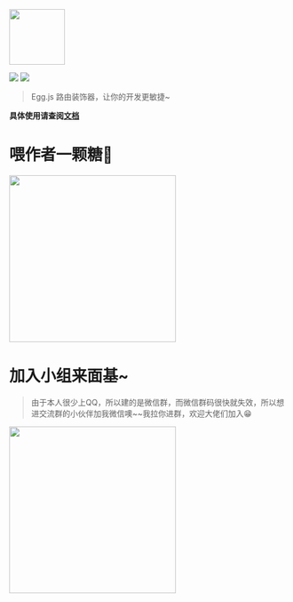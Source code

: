 <img width="100" src="http://outt0i9l8.bkt.clouddn.com/egg-shell-decorators.png"/>

<p>
  <img src="https://img.shields.io/badge/version-1.0.4-ff69b4.svg"/>
  <img src="https://img.shields.io/packagist/l/doctrine/orm.svg"/>
</p>

> Egg.js 路由装饰器，让你的开发更敏捷~

**具体使用请查阅[文档](http://super2god.github.io/egg-shell-decorators)**

# 喂作者一颗糖🍬
<img width="300" src="http://outt0i9l8.bkt.clouddn.com/sunzan.jpeg"/>

# 加入小组来面基~
> 由于本人很少上QQ，所以建的是微信群，而微信群码很快就失效，所以想进交流群的小伙伴加我微信噢~~我拉你进群，欢迎大佬们加入:grin:

<img width="300" src="http://outt0i9l8.bkt.clouddn.com/sunwechat.jpeg"/>
